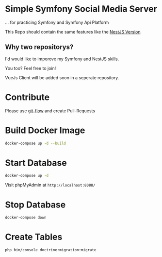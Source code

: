 # Simple Symfony Social Media Server

... for practicing Symfony and Symfony Api Platform

This Repo should contain the same features like the [NestJS Version](https://github.com/ColiZei/nestjs-social-media)

## Why two repositorys?

I'd would like to imporove my Symfony and NestJS skills.

You too? Feel free to join!

VueJs Client will be added soon in a seperate repository.

# Contribute

Please use [git-flow](https://danielkummer.github.io/git-flow-cheatsheet/index.html) and create Pull-Requests

# Build Docker Image

```bash
docker-compose up -d --build
```

# Start Database

```bash
docker-compose up -d
```

Visit phpMyAdmin at `http://localhost:8088/`

# Stop Database

```bash
docker-compose down
```

# Create Tables

```bash
php bin/console doctrine:migration:migrate
```

